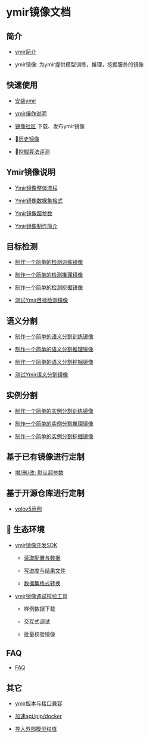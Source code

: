 # ymir镜像文档

## 简介

- [ymir简介](https://github.com/IndustryEssentials/ymir/wiki/%E6%93%8D%E4%BD%9C%E8%AF%B4%E6%98%8E)

- ymir镜像: 为ymir提供模型训练，推理，挖掘服务的镜像

## 快速使用

- [安装ymir](https://github.com/IndustryEssentials/ymir/blob/master/README_zh-CN.md#2-%E5%AE%89%E8%A3%85)

- [ymir操作说明](https://github.com/IndustryEssentials/ymir/wiki/%E6%93%8D%E4%BD%9C%E8%AF%B4%E6%98%8E)

- [镜像社区](http://pubimg.vesionbook.com:8110/img) 下载、发布ymir镜像

- 💫[历史镜像](./official-docker-image.md)

- 💫[挖掘算法评测](./mining-images-overview.md)

## Ymir镜像说明

- [Ymir镜像整体流程](./overview/framework.md)

- [Ymir镜像数据集格式](./overview/dataset-format.md)

- [Ymir镜像超参数](./overview/hyper-parameter.md)

- [Ymir镜像制作简介](./overview/ymir-executor.md)

## 目标检测

- [制作一个简单的检测训练镜像](./object_detection/simple_det_training.md)

- [制作一个简单的检测推理镜像](./object_detection/simple_det_infer.md)

- [制作一个简单的检测挖掘镜像](./object_detection/simple_det_mining.md)

- [测试Ymir目标检测镜像](./object_detection/test_det.md)

## 语义分割

- [制作一个简单的语义分割训练镜像](./semantic_segmentation/simple_semantic_seg_training.md)

- [制作一个简单的语义分割推理镜像](./semantic_segmentation/simple_semantic_seg_infer.md)

- [制作一个简单的语义分割挖掘镜像](./semantic_segmentation/simple_semantic_seg_mining.md)

- [测试Ymir语义分割镜像](./semantic_segmentation/test_semantic_seg.md)

## 实例分割

- [制作一个简单的实例分割训练镜像]()

- [制作一个简单的实例分割推理镜像]()

- [制作一个简单的实例分割挖掘镜像]()

## 基于已有镜像进行定制

- [增/删/改: 默认超参数](./hyper-parameter.md)

## 基于开源仓库进行定制

- [yolov5示例](https://github.com/modelai/ymir-yolov5/pull/2/files)

## 💫 生态环境

- [ymir镜像开发SDK](https://github.com/modelai/ymir-executor-sdk)

    - [读取配置与数据](https://github.com/modelai/ymir-executor-sdk/blob/master/docs/read.md)

    - [写进度与结果文件](https://github.com/modelai/ymir-executor-sdk/blob/master/docs/write.md)

    - [数据集格式转换](https://github.com/modelai/ymir-executor-sdk/blob/master/docs/dataset_convert.md)

- [ymir镜像调试校验工具](https://github.com/modelai/ymir-executor-verifier)

    - 样例数据下载

    - 交互式调试

    - 批量校验镜像

## FAQ

- [FAQ](./FAQ.md)

## 其它

- [ymir版本与接口兼容](./ymir-executor-version.md)

- [加速apt/pip/docker](./speedup_apt_pip_docker.md)

- [导入外部模型权值](./import_outer_weight.md)
